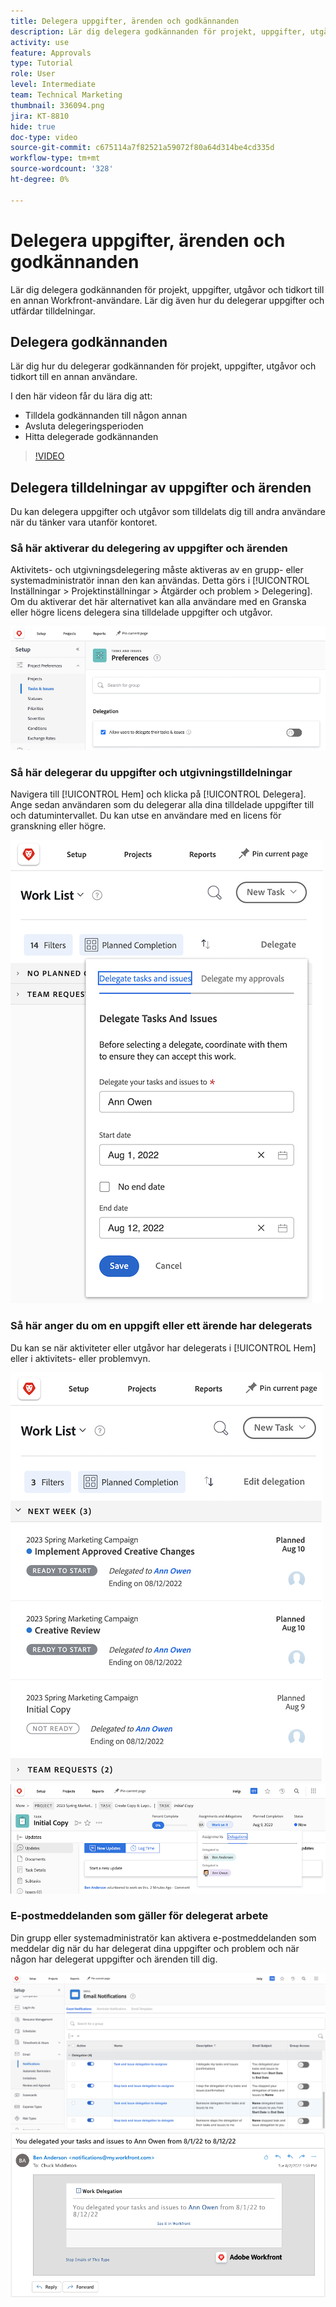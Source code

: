 ```yaml
---
title: Delegera uppgifter, ärenden och godkännanden
description: Lär dig delegera godkännanden för projekt, uppgifter, utgåvor och tidkort till en annan Workfront-användare. Lär dig även hur du delegerar uppgifter och utfärdar tilldelningar.
activity: use
feature: Approvals
type: Tutorial
role: User
level: Intermediate
team: Technical Marketing
thumbnail: 336094.png
jira: KT-8810
hide: true
doc-type: video
source-git-commit: c675114a7f82521a59072f80a64d314be4cd335d
workflow-type: tm+mt
source-wordcount: '328'
ht-degree: 0%

---
```


# Delegera uppgifter, ärenden och godkännanden

Lär dig delegera godkännanden för projekt, uppgifter, utgåvor och tidkort till en annan Workfront-användare. Lär dig även hur du delegerar uppgifter och utfärdar tilldelningar.

## Delegera godkännanden

Lär dig hur du delegerar godkännanden för projekt, uppgifter, utgåvor och tidkort till en annan användare.

I den här videon får du lära dig att:

* Tilldela godkännanden till någon annan
* Avsluta delegeringsperioden
* Hitta delegerade godkännanden

>[!VIDEO](https://video.tv.adobe.com/v/336094/?quality=12&learn=on)

<!---
learn more URLS
Delegate approval request
--->

## Delegera tilldelningar av uppgifter och ärenden

Du kan delegera uppgifter och utgåvor som tilldelats dig till andra användare när du tänker vara utanför kontoret.

### Så här aktiverar du delegering av uppgifter och ärenden

Aktivitets- och utgivningsdelegering måste aktiveras av en grupp- eller systemadministratör innan den kan användas. Detta görs i [!UICONTROL Inställningar > Projektinställningar > Åtgärder och problem > Delegering]. Om du aktiverar det här alternativet kan alla användare med en Granska eller högre licens delegera sina tilldelade uppgifter och utgåvor.

![Skärmbild med [!UICONTROL Inställningar] för delegering](assets/delegation-1.png)

### Så här delegerar du uppgifter och utgivningstilldelningar

Navigera till [!UICONTROL Hem] och klicka på [!UICONTROL Delegera]. Ange sedan användaren som du delegerar alla dina tilldelade uppgifter till och datumintervallet. Du kan utse en användare med en licens för granskning eller högre.

![Skärmbild som visar delegeringsfliken i [!UICONTROL Hem]](assets/delegation-2.png)

### Så här anger du om en uppgift eller ett ärende har delegerats

Du kan se när aktiviteter eller utgåvor har delegerats i [!UICONTROL Hem] eller i aktivitets- eller problemvyn.

![Skärmbild som visar delegerad aktivitetstilldelning i [!UICONTROL Hem]](assets/delegation-4.png)
![Skärmbild som visar delegerad aktivitetstilldelning i uppgiftsvyn ](assets/delegation-3.png)

### E-postmeddelanden som gäller för delegerat arbete

Din grupp eller systemadministratör kan aktivera e-postmeddelanden som meddelar dig när du har delegerat dina uppgifter och problem och när någon har delegerat uppgifter och ärenden till dig.

![Skärmbild som visar [!UICONTROL Inställningar] e-postmeddelandealternativ för delegering](assets/delegation-5.png)
![Skärmbild som visar ett e-postmeddelande om delegering av arbete](assets/delegation-6.png)
